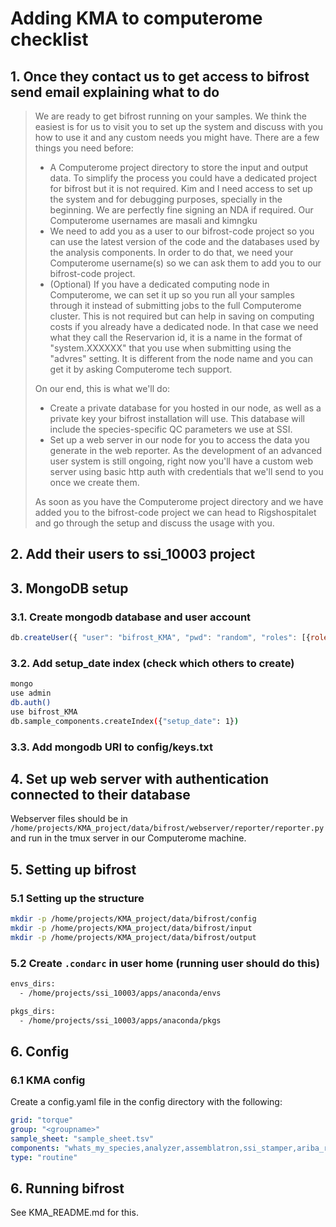 # Adding KMA to computerome checklist

## 1. Once they contact us to get access to bifrost send email explaining what to do

> We are ready to get bifrost running on your samples. We think the easiest is for us to visit you to set up the system and discuss with you how to use it and any custom needs you might have.
> There are a few things you need before:
>
> - A Computerome project directory to store the input and output data. To simplify the process you could have a dedicated project for bifrost but it is not required. Kim and I need access to set up the system and for debugging purposes, specially in the beginning. We are perfectly fine signing an NDA if required. Our Computerome usernames are masali and kimngku
> - We need to add you as a user to our bifrost-code project so you can use the latest version of the code and the databases used by the analysis components. In order to do that, we need your Computerome username(s) so we can ask them to add you to our bifrost-code project.
> - (Optional) If you have a dedicated computing node in Computerome, we can set it up so you run all your samples through it instead of submitting jobs to the full Computerome cluster. This is not required but can help in saving on computing costs if you already have a dedicated node. In that case we need what they call the Reservarion id, it is a name in the format of "system.XXXXXX" that you use when submitting using the "advres" setting. It is different from the node name and you can get it by asking Computerome tech support.
>
> On our end, this is what we'll do:
>
> - Create a private database for you hosted in our node, as well as a private key your bifrost installation will use. This database will include the species-specific QC parameters we use at SSI.
> - Set up a web server in our node for you to access the data you generate in the web reporter. As the development of an advanced user system is still ongoing, right now you'll have a custom web server using basic http auth with credentials that we'll send to you once we create them.
>
> As soon as you have the Computerome project directory and we have added you to the bifrost-code project we can head to Rigshospitalet and go through the setup and discuss the usage with you.

## 2. Add their users to ssi_10003 project

## 3. MongoDB setup

### 3.1. Create mongodb database and user account

```javascript
db.createUser({ "user": "bifrost_KMA", "pwd": "random", "roles": [{role:"readWrite", db: "bifrost_KMA"}], mechanisms:["SCRAM-SHA-1"]})
```

### 3.2. Add setup_date index (check which others to create)

```bash
mongo
use admin
db.auth()
use bifrost_KMA
db.sample_components.createIndex({"setup_date": 1})
```

### 3.3. Add mongodb URI to config/keys.txt

## 4. Set up web server with authentication connected to their database

Webserver files should be in `/home/projects/KMA_project/data/bifrost/webserver/reporter/reporter.py` and run in the tmux server in our Computerome machine.

## 5. Setting up bifrost

### 5.1 Setting up the structure

```bash
mkdir -p /home/projects/KMA_project/data/bifrost/config
mkdir -p /home/projects/KMA_project/data/bifrost/input
mkdir -p /home/projects/KMA_project/data/bifrost/output
```

### 5.2 Create `.condarc` in user home (running user should do this)

```bash
envs_dirs:
  - /home/projects/ssi_10003/apps/anaconda/envs

pkgs_dirs:
  - /home/projects/ssi_10003/apps/anaconda/pkgs
```

## 6. Config

### 6.1 KMA config

Create a config.yaml file in the config directory with the following:

```yaml
grid: "torque"
group: "<groupname>"
sample_sheet: "sample_sheet.tsv"
components: "whats_my_species,analyzer,assemblatron,ssi_stamper,ariba_resfinder,ariba_mlst,ariba_plasmidfinder,ariba_virulencefinder,qcquickie,min_read_check" # available options are in components directory
type: "routine"
```

## 6. Running bifrost

See KMA_README.md for this.
